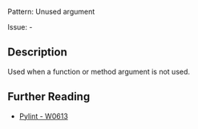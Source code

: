 Pattern: Unused argument

Issue: -

## Description

Used when a function or method argument is not used.

## Further Reading

* [Pylint - W0613](http://pylint-messages.wikidot.com/messages:w0613)
